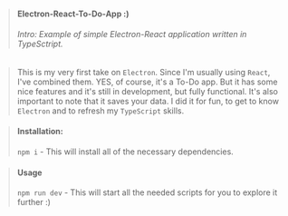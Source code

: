 > #### Electron-React-To-Do-App :) 
> ###### Intro: Example of simple Electron-React application written in TypeSctript.

> This is my very first take on `Electron`. Since I'm usually using `React`, I've combined them.
> YES, of course, it's a To-Do app. But it has some nice features and it's still in development, but fully functional.
> It's also important to note that it saves your data. I did it for fun, to get to know `Electron` and to refresh my `TypeScript` skills.

> #### Installation: 
> `npm i` - This will install all of the necessary dependencies.

> #### Usage
> `npm run dev` - This will start all the needed scripts for you to explore it further :)

